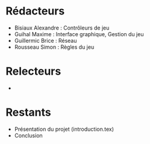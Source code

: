 # Rédacteurs

* Bisiaux Alexandre : Contrôleurs de jeu
* Guihal Maxime : Interface graphique, Gestion du jeu
* Guillermic Brice : Réseau
* Rousseau Simon : Règles du jeu

# Relecteurs

*

# Restants

* Présentation du projet (introduction.tex)
* Conclusion